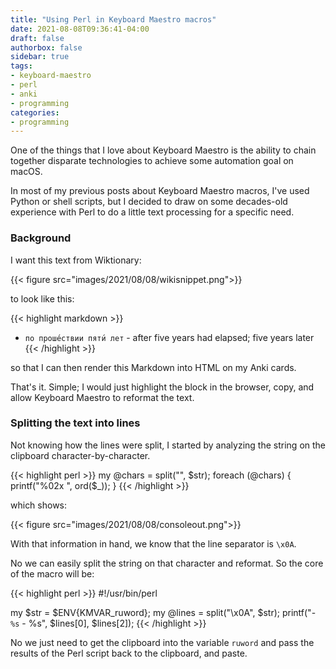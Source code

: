 ```yaml
---
title: "Using Perl in Keyboard Maestro macros"
date: 2021-08-08T09:36:41-04:00
draft: false
authorbox: false
sidebar: true
tags:
- keyboard-maestro
- perl
- anki
- programming
categories:
- programming
---
```

One of the things that I love about Keyboard Maestro is the ability to chain together disparate technologies to achieve some automation goal on macOS.

In most of my previous posts about Keyboard Maestro macros, I've used Python or shell scripts, but I decided to draw on some decades-old experience with Perl to do a little text processing for a specific need.

### Background

I want this text from Wiktionary:

{{< figure src="images/2021/08/08/wikisnippet.png">}}

to look like this:

{{< highlight markdown >}}
- `по проше́ствии пяти́ лет` - after five years had elapsed; five years later
{{< /highlight >}}

so that I can then render this Markdown into HTML on my Anki cards.

That's it. Simple; I would just highlight the block in the browser, copy, and allow Keyboard Maestro to reformat the text.

### Splitting the text into lines

Not knowing how the lines were split, I started by analyzing the string on the clipboard character-by-character.

{{< highlight perl >}}
my @chars = split("", $str);
foreach (@chars) {
   printf("%02x ", ord($_));
}
{{< /highlight >}}

which shows:

{{< figure src="images/2021/08/08/consoleout.png">}}

With that information in hand, we know that the line separator is `\x0A`.

No we can easily split the string on that character and reformat. So the core of the macro will be:

{{< highlight perl >}}
#!/usr/bin/perl

my $str = $ENV{KMVAR_ruword};
my @lines = split("\x0A", $str); 
printf("- `%s` - %s", $lines[0], $lines[2]);
{{< /highlight >}}

No we just need to get the clipboard into the variable `ruword` and pass the results of the Perl script back to the clipboard, and paste.